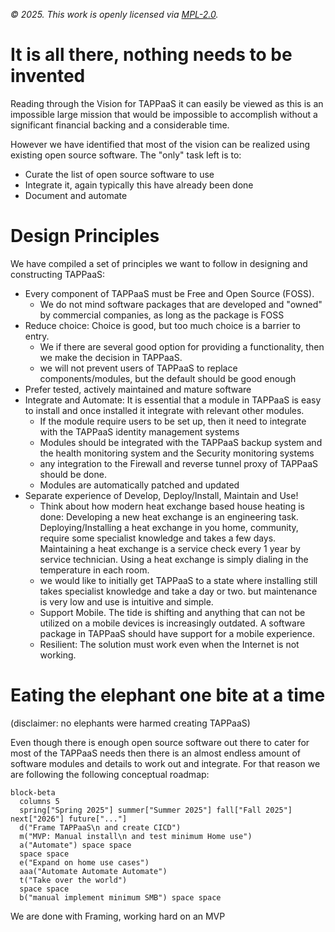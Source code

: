 *© 2025. This work is openly licensed via [MPL-2.0](https://mozilla.org/MPL/2.0/.).*

# It is all there, nothing needs to be invented

Reading through the Vision for TAPPaaS it can easily be viewed as this is an impossible large mission that would be impossible to accomplish without a significant financial backing and a considerable time.

However we have identified that most of the vision can be realized using existing open source software.
The "only" task left is to:
- Curate the list of open source software to use
- Integrate it, again typically this have already been done
- Document and automate


# Design Principles

We have compiled a set of principles we want to follow in designing and constructing TAPPaaS:

- Every component of TAPPaaS must be Free and Open Source (FOSS). 
  - We do not mind software packages that are developed and "owned" by commercial companies, as long as the package is FOSS
- Reduce choice: Choice is good, but too much choice is a barrier to entry. 
  - We if there are several good option for providing a functionality, then we make the decision in TAPPaaS. 
  - we will not prevent users of TAPPaaS to replace components/modules, but the default should be good enough
- Prefer tested, actively maintained and mature software
- Integrate and Automate: It is essential that a module in TAPPaaS is easy to install and once installed it integrate with relevant other modules. 
  - If the module require users to be set up, then it need to integrate with the TAPPaaS identity management systems
  - Modules should be integrated with the TAPPaaS backup system and the health monitoring system and the Security monitoring systems
  - any integration to the Firewall and reverse tunnel proxy of TAPPaaS should be done.
  - Modules are automatically patched and updated
- Separate experience of Develop, Deploy/Install, Maintain and Use!
  - Think about how modern heat exchange based house heating is done: Developing a new heat exchange is an engineering task. Deploying/Installing a heat exchange in you home, community, require some specialist knowledge and takes a few days. Maintaining a heat exchange is a service check every 1 year by service technician. Using a heat exchange is simply dialing in the temperature in each room.
  - we would like to initially get TAPPaaS to a state where installing still takes specialist knowledge and take a day or two. but maintenance is very low and use is intuitive and simple.
  - Support Mobile. The tide is shifting and anything that can not be utilized on a mobile devices is increasingly outdated. A software package in TAPPaaS should have support for a mobile experience.
  - Resilient: The solution must work even when the Internet is not working.


# Eating the elephant one bite at a time

(disclaimer: no elephants were harmed creating TAPPaaS)

Even though there is enough open source software out there to cater for most of the TAPPaaS needs then there is an almost endless amount of software modules and details to work out and integrate. For that reason we are following the following conceptual roadmap:
 

```mermaid
block-beta
  columns 5
  spring["Spring 2025"] summer["Summer 2025"] fall["Fall 2025"] next["2026"] future["..."]
  d("Frame TAPPaaS\n and create CICD")
  m("MVP: Manual install\n and test minimum Home use")
  a("Automate") space space
  space space
  e("Expand on home use cases")
  aaa("Automate Automate Automate")
  t("Take over the world")
  space space
  b("manual implement minimum SMB") space space
```
We are done with Framing, working hard on an MVP
